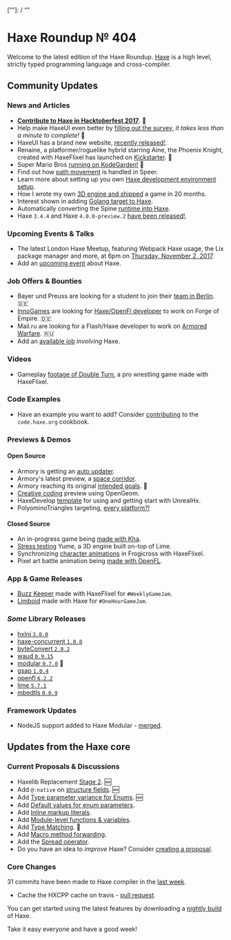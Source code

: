 [_template]: ../templates/roundup.html
[date]: / "2017-10-19 09:43:00"
[modified]: / "2017-10-19 10:19:00"
[published]: / "2017-10-19 12:00:00"
[description]: / "The latest news covering the Haxe community, featuring upcoming talks, the latest HaxeLib releases, game previews and lots more!"
[“”]: / “”

# Haxe Roundup № 404

Welcome to the latest edition of the Haxe Roundup. [Haxe](http://haxe.org/?utm_source=haxe.io) is a high level, strictly typed programming language and cross-compiler.

## Community Updates

### News and Articles

- **[Contribute to Haxe in Hacktoberfest 2017](https://twitter.com/haxelang/status/915487160446455808)**. :tada:
- Help make HaxeUI even better by [filling out the survey](https://twitter.com/IanHarrigan1982/status/920911029147758592), _it takes less than a minute to complete!_ :star2:
- HaxeUI has a brand new website, [recently released!](https://twitter.com/IanHarrigan1982/status/916199277621366784).
- Renaine, a platformer/roguelike hybrid starring Aine, the Phoenix Knight, created with HaxeFlixel has launched on [Kickstarter](https://www.kickstarter.com/projects/585676804/renaine). :tada:
- Super Mario Bros [running on KodeGarden!](https://twitter.com/GameStudioHx/status/919652401455534086) :star2:
- Find out how [path movement](http://www.ohsat.com/post/path-movement-in-speer/) is handled in Speer.
- Learn more about setting up you own [Haxe development environment setup](https://twitter.com/koonsolo/status/919556347754176512).
- How I wrote my own [3D engine and shipped](https://twitter.com/kircode/status/919503830445903872) a game in 20 months.
- Interest shown in adding [Golang target to Haxe](https://groups.google.com/d/msg/haxelang/wAaoZBSMEg0/BulCZj4UBQAJ).
- Automatically converting the Spine [runtime into Haxe](https://groups.google.com/d/msg/haxelang/dNPJ1aF4lWA/574potrBBAAJ).
- Haxe `3.4.4` and Haxe `4.0.0-preview.2` [have been released!](https://groups.google.com/d/msg/haxelang/fvKk9PryjcA/CvpdG5AgAAAJ).

### Upcoming Events & Talks

- The latest London Haxe Meetup, featuring Webpack Haxe usage, the Lix package manager and more, at 6pm on [Thursday, November 2, 2017](https://twitter.com/elsassph/status/917478965920530432).
- Add an [upcoming event](https://github.com/skial/haxe.io/labels/events) about Haxe.

### Job Offers & Bounties

- Bayer und Preuss are looking for a student to join their [team in Berlin](https://groups.google.com/forum/#!searchin/haxelang/Werkstudent$20%7Csort:relevance/haxelang/efBJFuz-YP4/xkLeHBqlBAAJ). :de:
- [InnoGames](https://www.innogames.com/) are looking for [Haxe/OpenFl developer](https://app.jobvite.com/Jobvite/Job.aspx?b=nf1lyBwf&o=34&j=oiN65fw0) to work on Forge of Empire. :de:
- Mail.ru are looking for a Flash/Haxe developer to work on [Armored Warfare](https://corp.mail.ru/ru/jobs/vacancy/2531/). :ru:
- Add an [available job](https://github.com/skial/haxe.io/labels/jobs) _involving_ Haxe.

### Videos

- Gameplay [footage of Double Turn](https://twitter.com/kennygoff/status/919329187810422784), a pro wrestling game made with HaxeFlixel.

### Code Examples

- Have an example you want to add? Consider [contributing](https://github.com/HaxeFoundation/code-cookbook#contributing-articles) to the `code.haxe.org` cookbook.

### Previews & Demos

#### Open Source

- Armory is getting an [auto updater](https://twitter.com/luboslenco/status/920290055159238657).
- Armory's latest preview, a [space corridor](https://twitter.com/luboslenco/status/919886241897832449).
- Armory reaching its original [intended goals](https://twitter.com/luboslenco/status/919184745329766400). :star2:
- [Creative coding](https://twitter.com/saumya/status/919120935512182784) preview using OpenGeom.
- HaxeDevelop [template](https://twitter.com/d0oo0p/status/920312898454466562) for using and getting start with UnrealHx.
- PolyominoTriangles targeting, [every platform?!](https://twitter.com/Nanjizal_net/status/918906288498794497)

#### Closed Source

- An in-progress game being [made with Kha](https://twitter.com/lewislepton/status/920728786953560064).
- [Stress testing](https://twitter.com/kircode/status/920349083415531523) Yume, a 3D engine built on-top of Lime.
- Synchronizing [character animations](https://twitter.com/Bownly/status/919730617817776128) in Frogicross with HaxeFlixel.
- Pixel art battle animation being [made with OpenFL](https://twitter.com/appeau_studio/status/919185178123259904).

### App & Game Releases

- [Buzz Keeper](https://twitter.com/Laguna_999/status/919464838295941127) made with HaxeFlixel for `#WeeklyGameJam`.
- [Limboid](https://twitter.com/AurelDev/status/919349445585711105) made with Haxe for `#OneHourGameJam`.

### _Some_ Library Releases

- [hxIni `3.0.0`](http://lib.haxe.org/p/hxIni)
- [haxe-concurrent `1.0.0`](http://lib.haxe.org/p/haxe-concurrent)
- [byteConvert `2.0.2`](http://lib.haxe.org/p/byteConvert)
- [waud `0.9.15`](http://lib.haxe.org/p/waud)
- [modular `0.7.0`](http://lib.haxe.org/p/modular) :star2: 
- [gsap `1.0.4`](http://lib.haxe.org/p/gsap)
- [openfl `6.2.2`](http://lib.haxe.org/p/openfl)
- [lime `5.7.1`](http://lib.haxe.org/p/lime)
- [mbedtls `0.0.9`](http://lib.haxe.org/p/mbedtls)

### Framework Updates

- NodeJS support added to Haxe Modular - [merged](https://github.com/elsassph/haxe-modular/pull/30).

## Updates from the Haxe core

### Current Proposals & Discussions

- Haxelib Replacement [Stage 2](https://github.com/HaxeFoundation/haxe-evolution/issues/34). :new:
- Add `@:native` on [structure fields](https://github.com/HaxeFoundation/haxe-evolution/pull/32). :new:
- Add [Type parameter variance for Enums](https://github.com/HaxeFoundation/haxe-evolution/pull/28). :new:
- Add [Default values for enum parameters](https://github.com/HaxeFoundation/haxe-evolution/issues/27).
- Add [Inline markup literals](https://github.com/HaxeFoundation/haxe-evolution/pull/26).
- Add [Module-level functions & variables](https://github.com/HaxeFoundation/haxe-evolution/pull/24).
- Add [Type Matching](https://github.com/HaxeFoundation/haxe-evolution/pull/20). :star2:
- Add [Macro method forwarding](https://github.com/HaxeFoundation/haxe-evolution/pull/18).
- Add the [Spread operator](https://github.com/HaxeFoundation/haxe-evolution/pull/7).
- Do you have an idea to _improve_ Haxe? Consider [creating a proposal].

### Core Changes

31 commits have been made to Haxe compiler in the [last week].

- Cache the HXCPP cache on travis - [pull request](https://github.com/haxenme/nme/pull/516).

You can get started using the latest features by downloading a [nightly build] of Haxe.

Take it easy everyone and have a good week!

[last week]: https://github.com/issues?utf8=%E2%9C%93&q=closed%3A2017-10-12..2017-10-19+org%3Ahaxefoundation+is%3Aclosed+
[nightly build]: http://build.haxe.org
[creating a proposal]: https://github.com/HaxeFoundation/haxe-evolution
